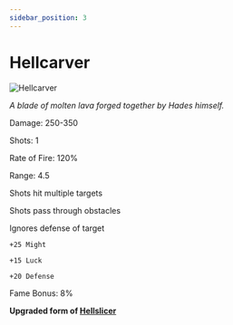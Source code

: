 ```yaml
---
sidebar_position: 3
---
```


# Hellcarver

![Hellcarver](https://vwiki.valorserver.com/api/item/picture/hellcarver)

<i>A blade of molten lava forged together by Hades himself.</i>

Damage: 250-350

Shots: 1 

Rate of Fire: 120%

Range: 4.5

Shots hit multiple targets

Shots pass through obstacles

Ignores defense of target

    +25 Might
    
    +15 Luck
    
    +20 Defense
    
Fame Bonus: 8%

**Upgraded form of [Hellslicer](https://wiki-test.valorserver.com/docs/items/weapons/katanas/ut/hellslicer)**
